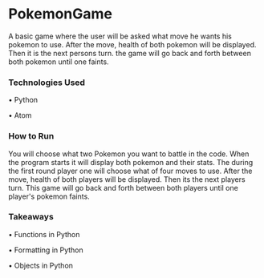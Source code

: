 # PokemonGame
A basic game where the user will be asked what move he wants his pokemon to use. After the move, health of both pokemon will be displayed. Then it is the next persons turn. the game will go back and forth between both pokemon until one faints.

### Technologies Used
• Python

• Atom

### How to Run
You will choose what two Pokemon you want to battle in the code. When the program starts it will display both pokemon and their stats. The during the first round player one will choose what of four moves to use. After the move, health of both players will be displayed. Then its the next players turn. This game will go back and forth between both players until one player's pokemon faints.

### Takeaways
• Functions in Python

• Formatting in Python

• Objects in Python
